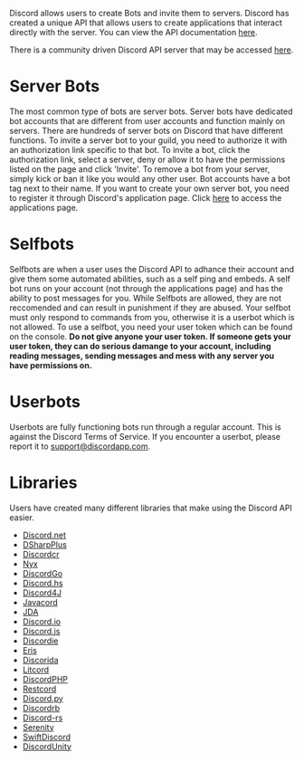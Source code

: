 <!-- TITLE: Bots -->

Discord allows users to create Bots and invite them to servers. Discord has created a unique API that allows users to create applications that interact directly with the server. You can view the API documentation [here](https://discordapp.com/developers/docs/intro).

There is a community driven Discord API server that may be accessed [here](http://discord.gg/discord-api).
# Server Bots
The most common type of bots are server bots. Server bots have dedicated bot accounts that are different from user accounts and function mainly on servers. There are hundreds of server bots on Discord that have different functions. To invite a server bot to your guild, you need to authorize it with an authorization link specific to that bot. To invite a bot, click the authorization link, select a server, deny or allow it to have the permissions listed on the page and click 'Invite'. To remove a bot from your server, simply kick or ban it like you would any other user. Bot accounts have a bot tag next to their name. If you want to create your own server bot, you need to register it through Discord's application page. Click [here](https://discordapp.com/developers/applications/me) to access the applications page.
# Selfbots
Selfbots are when a user uses the Discord API to adhance their account and give them some automated abilities, such as a self ping and embeds. A self bot runs on your account (not through the applications page) and has the ability to post messages for you. While Selfbots are allowed, they are not reccomended and can result in punishment if they are abused. Your selfbot must only respond to commands from you, otherwise it is a userbot which is not allowed. To use a selfbot, you need your user token which can be found on the console. **Do not give anyone your user token. If someone gets your user token, they can do serious damange to your account, including reading messages, sending messages and mess with any server you have permissions on.**
# Userbots
Userbots are fully functioning bots run through a regular account. This is against the Discord Terms of Service. If you encounter a userbot, please report it to support@discordapp.com. 
# Libraries
Users have created many different libraries that make using the Discord API easier.
* [Discord.net](https://github.com/RogueException/Discord.Net)
* [DSharpPlus](https://github.com/NaamloosDT/DSharpPlus)
* [Discordcr](https://github.com/meew0/discordcr)
* [Nyx](https://github.com/Hackzzila/nyx)
* [DiscordGo](https://github.com/bwmarrin/discordgo)
* [Discord.hs](https://gitlab.com/jkoike/Discord.hs)
* [Discord4J](https://github.com/austinv11/Discord4J)
* [Javacord](https://github.com/BtoBastian/Javacord)
* [JDA](https://github.com/DV8FromTheWorld/JDA)
* [Discord.io](https://github.com/izy521/discord.io)
* [Discord.js](https://github.com/hydrabolt/discord.js)
* [Discordie](https://github.com/qeled/discordie)
* [Eris](https://github.com/abalabahaha/eris)
* [Discorida](https://github.com/SinisterRectus/Discordia)
* [Litcord](https://github.com/satom99/litcord)
* [DiscordPHP](https://github.com/teamreflex/DiscordPHP)
* [Restcord](https://github.com/restcord/restcord)
* [Discord.py](https://github.com/Rapptz/discord.py)
* [Discordrb](https://github.com/meew0/discordrb)
* [Discord-rs](https://github.com/SpaceManiac/discord-rs)
* [Serenity](https://github.com/zeyla/serenity)
* [SwiftDiscord](https://github.com/nuclearace/SwiftDiscord)
* [DiscordUnity](https://github.com/robinhood128/DiscordUnity)